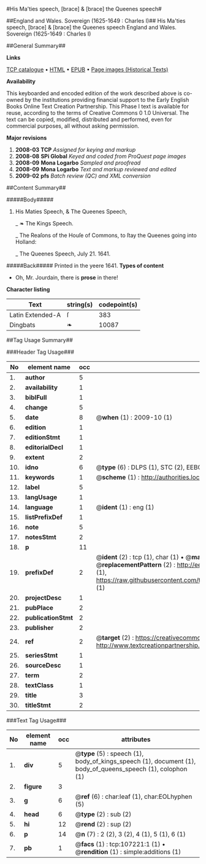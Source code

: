 #His Ma'ties speech, [brace] & [brace] the Queenes speech#

##England and Wales. Sovereign (1625-1649 : Charles I)##
His Ma'ties speech, [brace] & [brace] the Queenes speech
England and Wales. Sovereign (1625-1649 : Charles I)

##General Summary##

**Links**

[TCP catalogue](http://www.ota.ox.ac.uk/tcp/)  • 
[HTML](http://tei.it.ox.ac.uk/tcp/Texts-HTML/free/A32/A32110.html)  • 
[EPUB](http://tei.it.ox.ac.uk/tcp/Texts-EPUB/free/A32/A32110.epub) • 
[Page images (Historical Texts)](https://data.historicaltexts.jisc.ac.uk/view?pubId=eebo-18240519e&pageId=eebo-18240519e-107221-1)

**Availability**

This keyboarded and encoded edition of the
	       work described above is co-owned by the institutions
	       providing financial support to the Early English Books
	       Online Text Creation Partnership. This Phase I text is
	       available for reuse, according to the terms of Creative
	       Commons 0 1.0 Universal. The text can be copied,
	       modified, distributed and performed, even for
	       commercial purposes, all without asking permission.

**Major revisions**

1. __2008-03__ __TCP__ *Assigned for keying and markup*
1. __2008-08__ __SPi Global__ *Keyed and coded from ProQuest page images*
1. __2008-09__ __Mona Logarbo__ *Sampled and proofread*
1. __2008-09__ __Mona Logarbo__ *Text and markup reviewed and edited*
1. __2009-02__ __pfs__ *Batch review (QC) and XML conversion*

##Content Summary##

#####Body#####

1. His Maties Speech, & The Queenes Speech,

    _ ❧ The Kings Speech.

    _ The Reaſons of the Houſe of Commons, to ſtay the Queenes going into Holland:

    _ The Queenes Speech, July 21. 1641.

#####Back#####
Printed in the yeere 1641.
**Types of content**

  * Oh, Mr. Jourdain, there is **prose** in there!

**Character listing**


|Text|string(s)|codepoint(s)|
|---|---|---|
|Latin Extended-A|ſ|383|
|Dingbats|❧|10087|

##Tag Usage Summary##

###Header Tag Usage###

|No|element name|occ|attributes|
|---|---|---|---|
|1.|__author__|5||
|2.|__availability__|1||
|3.|__biblFull__|1||
|4.|__change__|5||
|5.|__date__|8| @__when__ (1) : 2009-10 (1)|
|6.|__edition__|1||
|7.|__editionStmt__|1||
|8.|__editorialDecl__|1||
|9.|__extent__|2||
|10.|__idno__|6| @__type__ (6) : DLPS (1), STC (2), EEBO-CITATION (1), OCLC (1), VID (1)|
|11.|__keywords__|1| @__scheme__ (1) : http://authorities.loc.gov/ (1)|
|12.|__label__|5||
|13.|__langUsage__|1||
|14.|__language__|1| @__ident__ (1) : eng (1)|
|15.|__listPrefixDef__|1||
|16.|__note__|5||
|17.|__notesStmt__|2||
|18.|__p__|11||
|19.|__prefixDef__|2| @__ident__ (2) : tcp (1), char (1)  •  @__matchPattern__ (2) : ([0-9\-]+):([0-9IVX]+) (1), (.+) (1)  •  @__replacementPattern__ (2) : http://eebo.chadwyck.com/downloadtiff?vid=$1&page=$2 (1), https://raw.githubusercontent.com/textcreationpartnership/Texts/master/tcpchars.xml#$1 (1)|
|20.|__projectDesc__|1||
|21.|__pubPlace__|2||
|22.|__publicationStmt__|2||
|23.|__publisher__|2||
|24.|__ref__|2| @__target__ (2) : https://creativecommons.org/publicdomain/zero/1.0/ (1), http://www.textcreationpartnership.org/docs/. (1)|
|25.|__seriesStmt__|1||
|26.|__sourceDesc__|1||
|27.|__term__|2||
|28.|__textClass__|1||
|29.|__title__|3||
|30.|__titleStmt__|2||


###Text Tag Usage###

|No|element name|occ|attributes|
|---|---|---|---|
|1.|__div__|5| @__type__ (5) : speech (1), body_of_kings_speech (1), document (1), body_of_queens_speech (1), colophon (1)|
|2.|__figure__|3||
|3.|__g__|6| @__ref__ (6) : char:leaf (1), char:EOLhyphen (5)|
|4.|__head__|6| @__type__ (2) : sub (2)|
|5.|__hi__|12| @__rend__ (2) : sup (2)|
|6.|__p__|14| @__n__ (7) : 2 (2), 3 (2), 4 (1), 5 (1), 6 (1)|
|7.|__pb__|1| @__facs__ (1) : tcp:107221:1 (1)  •  @__rendition__ (1) : simple:additions (1)|
